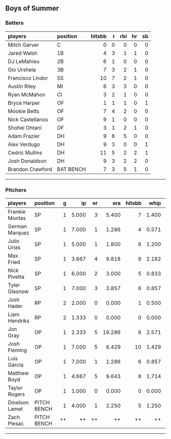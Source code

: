 ## Boys of Summer

### Batters

 
|players          |position  | hitsbb|  r| rbi| hr| sb| 
|:----------------|:---------|------:|--:|---:|--:|--:| 
|Mitch Garver     |C         |      0|  0|   0|  0|  0| 
|Jared Walsh      |1B        |      4|  3|   1|  1|  0| 
|DJ LeMahieu      |2B        |      6|  1|   0|  0|  0| 
|Gio Urshela      |3B        |      7|  3|   2|  1|  0| 
|Francisco Lindor |SS        |     10|  7|   2|  1|  0| 
|Austin Riley     |MI        |      6|  3|   3|  0|  0| 
|Ryan McMahon     |CI        |      3|  2|   1|  0|  0| 
|Bryce Harper     |OF        |      1|  1|   1|  0|  1| 
|Mookie Betts     |OF        |      7|  4|   2|  0|  0| 
|Nick Castellanos |OF        |      9|  1|   0|  0|  0| 
|Shohei Ohtani    |OF        |      3|  1|   2|  1|  0| 
|Adam Frazier     |DH        |      9|  6|   5|  0|  0| 
|Alex Verdugo     |DH        |      9|  3|   0|  0|  1| 
|Cedric Mullins   |DH        |     11|  5|   2|  2|  1| 
|Josh Donaldson   |DH        |      9|  3|   2|  2|  0| 
|Brandon Crawford |BAT BENCH |      7|  3|   5|  1|  0| 

* * *

### Pitchers

 
|players        |position    |  g|    ip| er|    era| hitsbb|  whip| so|  w| sv| 
|:--------------|:-----------|--:|-----:|--:|------:|------:|-----:|--:|--:|--:| 
|Frankie Montas |SP          |  1| 5.000|  3|  5.400|      7| 1.400|  2|  1|  0| 
|German Marquez |SP          |  1| 7.000|  1|  1.286|      4| 0.571|  7|  0|  0| 
|Julio Urias    |SP          |  1| 5.000|  1|  1.800|      6| 1.200|  5|  1|  0| 
|Max Fried      |SP          |  1| 3.667|  4|  9.818|      8| 2.182|  7|  0|  0| 
|Nick Pivetta   |SP          |  1| 6.000|  2|  3.000|      5| 0.833|  9|  0|  0| 
|Tyler Glasnow  |SP          |  1| 7.000|  3|  3.857|      6| 0.857|  8|  0|  0| 
|Josh Hader     |RP          |  2| 2.000|  0|  0.000|      1| 0.500|  4|  0|  2| 
|Liam Hendriks  |RP          |  2| 1.333|  0|  0.000|      0| 0.000|  2|  1|  1| 
|Jon Gray       |OP          |  1| 2.333|  5| 19.286|      6| 2.571|  0|  0|  0| 
|Josh Fleming   |OP          |  1| 7.000|  5|  6.429|     10| 1.429|  2|  0|  0| 
|Luis Garcia    |OP          |  1| 7.000|  1|  1.286|      6| 0.857|  6|  1|  0| 
|Matthew Boyd   |OP          |  1| 4.667|  5|  9.643|      8| 1.714|  4|  0|  0| 
|Taylor Rogers  |OP          |  1| 1.000|  0|  0.000|      0| 0.000|  2|  0|  0| 
|Dinelson Lamet |PITCH BENCH |  1| 4.000|  1|  2.250|      5| 1.250|  6|  0|  0| 
|Zach Plesac    |PITCH BENCH | **|    **| **|     **|     **|    **| **| **| **| 


* * *


